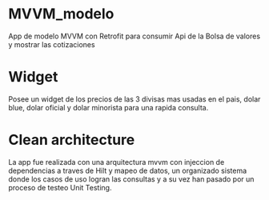 # MVVM_modelo
App de modelo MVVM con Retrofit para consumir Api de la Bolsa de valores y mostrar las cotizaciones

# Widget
Posee un widget de los precios de las 3 divisas mas usadas en el pais, dolar blue, dolar oficial y dolar minorista para una rapida consulta.

# Clean architecture
La app fue realizada con una arquitectura mvvm con injeccion de dependencias a traves de Hilt y mapeo de datos, un organizado sistema donde los casos de uso logran las consultas y a su vez han pasado por un proceso de testeo Unit Testing.
